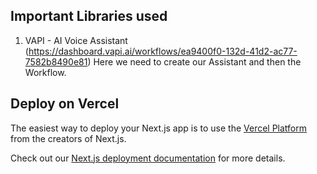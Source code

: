 ## Important Libraries used
1. VAPI - AI Voice Assistant (https://dashboard.vapi.ai/workflows/ea9400f0-132d-41d2-ac77-7582b8490e81)
   Here we need to create our Assistant and then the Workflow.

## Deploy on Vercel

The easiest way to deploy your Next.js app is to use the [Vercel Platform](https://vercel.com/new?utm_medium=default-template&filter=next.js&utm_source=create-next-app&utm_campaign=create-next-app-readme) from the creators of Next.js.

Check out our [Next.js deployment documentation](https://nextjs.org/docs/app/building-your-application/deploying) for more details.
